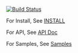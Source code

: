 [![Build Status](https://travis-ci.org/fkanehiro/hrpsys-base.svg?branch=master)](https://travis-ci.org/fkanehiro/hrpsys-base)

For Install, See [INSTALL](https://raw.githubusercontent.com/fkanehiro/hrpsys-base/master/INSTALL)

For API, See [API Doc](http://fkanehiro.github.io/hrpsys-base/)

For Samples, See [Samples](https://github.com/fkanehiro/hrpsys-base/tree/master/sample/SampleRobot)

